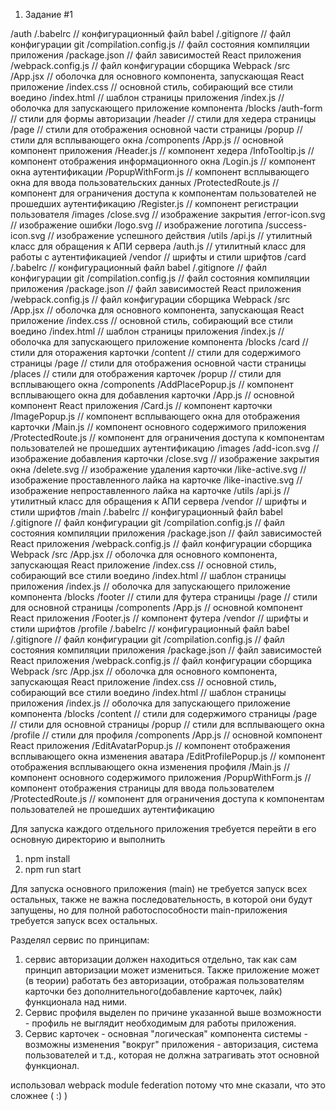 1. Задание #1

/auth
  /.babelrc			// конфигурационный файл babel
  /.gitignore			// файл конфигурации git
  /compilation.config.js	// файл состояния компиляции приложения
  /package.json			// файл зависимостей React приложения
  /webpack.config.js		// файл конфигурации сборщика Webpack
  /src
    /App.jsx			// оболочка для основного компонента, запускающая React приложение
    /index.css			// основной стиль, собирающий все стили воедино
    /index.html			// шаблон страницы приложения
    /index.js			// оболочка для запускающего приложение компонента
    /blocks
      /auth-form 		// стили для формы авторизации
      /header			// стили для хедера страницы
      /page			// стили для отображения основной части страницы
      /popup			// стили для всплывающего окна
    /components
      /App.js			// основной компонент приложения
      /Header.js	        // компонент хедера
      /InfoTooltip.js		// компонент отображения информационного окна
      /Login.js			// компонент окна аутентификации
      /PopupWithForm.js		// компонент всплывающего окна для ввода пользовательских данных
      /ProtectedRoute.js	// компонент для ограничения доступа к компонентам пользователей не прошедших аутентификацию
      /Register.js		// компонент регистрации пользователя
    /images
      /close.svg		// изображение закрытия
      /error-icon.svg		// изображение ошибки
      /logo.svg 		// изображение логотипа
      /success-icon.svg		// изображение успешного действия
    /utils
      /api.js			// утилитный класс для обращения к АПИ сервера
      /auth.js			// утилитный класс для работы с аутентификацией 
    /vendor			// шрифты и стили шрифтов
/card
  /.babelrc			// конфигурационный файл babel
  /.gitignore			// файл конфигурации git
  /compilation.config.js	// файл состояния компиляции приложения
  /package.json			// файл зависимостей React приложения
  /webpack.config.js		// файл конфигурации сборщика Webpack
  /src
    /App.jsx			// оболочка для основного компонента, запускающая React приложение
    /index.css			// основной стиль, собирающий все стили воедино
    /index.html			// шаблон страницы приложения
    /index.js			// оболочка для запускающего приложение компонента
    /blocks
      /card         	// стили для оторажения карточки
      /content 			// стили для содержимого страницы
      /page			    // стили для отображения основной части страницы
      /places			// стили для отображения карточек
      /popup			// стили для всплывающего окна
    /components
      /AddPlacePopup.js // компонент всплывающего окна для добавления карточки
      /App.js           // основной компонент React приложения
      /Card.js          // компонент карточки
      /ImagePopup.js    // компонент всплывающего окна для отображения карточки
      /Main.js          // компонент основного содержимого приложения
      /ProtectedRoute.js    // компонент для ограничения доступа к компонентам пользователей не прошедших аутентификацию
    /images
      /add-icon.svg     // изображение добавления карточки
      /close.svg        // изображение закрытия окна
      /delete.svg       // изображение удаления карточки
      /like-active.svg  // изображение проставленного лайка на карточке
      /like-inactive.svg    // изображение непроставленного лайка на карточке
    /utils
      /api.js			// утилитный класс для обращения к АПИ сервера
    /vendor			// шрифты и стили шрифтов
/main
  /.babelrc			// конфигурационный файл babel
  /.gitignore			// файл конфигурации git
  /compilation.config.js	// файл состояния компиляции приложения
  /package.json			    // файл зависимостей React приложения
  /webpack.config.js		// файл конфигурации сборщика Webpack
  /src
    /App.jsx			// оболочка для основного компонента, запускающая React приложение
    /index.css			// основной стиль, собирающий все стили воедино
    /index.html			// шаблон страницы приложения
    /index.js			// оболочка для запускающего приложение компонента
    /blocks
      /footer           // стили для футера страницы
      /page             // стили для основной страницы
    /components
      /App.js           // основной компонент React приложения
      /Footer.js        // компонент футера
    /vendor			    // шрифты и стили шрифтов
/profile
  /.babelrc			// конфигурационный файл babel
  /.gitignore			// файл конфигурации git
  /compilation.config.js	// файл состояния компиляции приложения
  /package.json			    // файл зависимостей React приложения
  /webpack.config.js		// файл конфигурации сборщика Webpack
  /src
    /App.jsx			// оболочка для основного компонента, запускающая React приложение
    /index.css			// основной стиль, собирающий все стили воедино
    /index.html			// шаблон страницы приложения
    /index.js			// оболочка для запускающего приложение компонента
    /blocks
      /content 			// стили для содержимого страницы
      /page             // стили для основной страницы
      /popup			// стили для всплывающего окна
      /profile          // стили для профиля
    /components
      /App.js           // основной компонент React приложения
      /EditAvatarPopup.js   // компонент отображения всплывающего окна изменения аватара
      /EditProfilePopup.js  // компонент отображения всплывающего окна изменения профиля
      /Main.js              // компонент основного содержимого приложения
      /PopupWithForm.js     // компонент отображения страницы для ввода пользователем
      /ProtectedRoute.js    // компонент для ограничения доступа к компонентам пользователей не прошедших аутентификацию


Для запуска каждого отдельного приложения требуется перейти в его основную директорию и выполнить
1. npm install
2. npm run start

Для запуска основного приложения (main) не требуется запуск всех остальных, также не важна последовательность, в которой они будут запущены, но для полной работоспособности main-приложения требуется запуск всех остальных.

Разделял сервис по принципам:
1. сервис авторизации должен находиться отдельно, так как сам принцип авторизации может измениться. Также приложение может (в теории) работать без авторизации, отображая пользователям карточки без дополнительного(добавление карточек, лайк) функционала над ними.
2. Сервис профиля выделен по причине указанной выше возможности - профиль не выглядит необходимым для работы приложения.
3. Сервис карточек - основная "логическая" компонента системы - возможны изменения "вокруг" приложения - авторизация, система пользователей и т.д., которая не должна затрагивать этот основной функционал.

использовал webpack module federation потому что мне сказали, что это сложнее ( :) )
